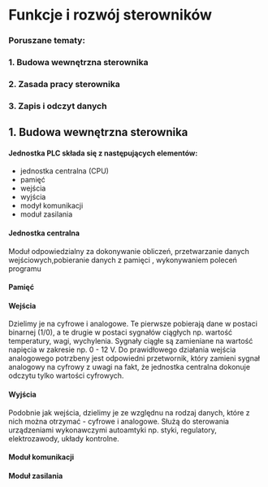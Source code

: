 # Funkcje i rozwój sterowników

### Poruszane tematy:
###  1. Budowa wewnętrzna sterownika
###  2. Zasada pracy sterownika
###  3. Zapis i odczyt danych




## 1. Budowa wewnętrzna sterownika

#### Jednostka PLC składa się z następujących elementów:

- jednostka centralna (CPU)
- pamięć
- wejścia
- wyjścia
- modył komunikacji
- moduł zasilania

#### Jednostka centralna 
Moduł odpowiedzialny za dokonywanie obliczeń, przetwarzanie danych wejściowych,pobieranie danych z pamięci , wykonywaniem poleceń programu
#### Pamięć
#### Wejścia
Dzielimy je na cyfrowe i analogowe. Te pierwsze pobierają dane w postaci binarnej (1/0), a te drugie w postaci sygnałów ciągłych np. wartość temperatury, wagi, wychylenia. Sygnały ciągłe są zamieniane na wartość napięcia w zakresie np. 0 - 12 V. Do prawidłowego działania wejścia analogowego potrzbeny jest odpowiedni przetwornik, który zamieni sygnał analogowy na cyfrowy z uwagi na fakt, że jednostka centralna dokonuje odczytu tylko wartości cyfrowych.
#### Wyjścia
Podobnie jak wejścia, dzielimy je ze względnu na rodzaj danych, które z nich można otrzymać - cyfrowe i analogowe. Służą do sterowania urządzeniami wykonawczymi autoamtyki np. styki, regulatory, elektrozawody, układy kontrolne.
#### Moduł komunikacji
#### Moduł zasilania
